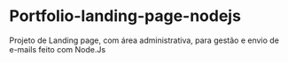 # Portfolio-landing-page-nodejs
Projeto de Landing page, com área administrativa, para gestão e envio de e-mails feito com Node.Js
